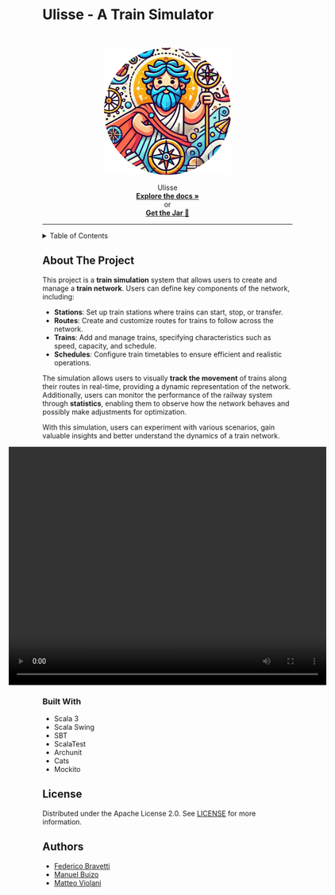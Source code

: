 # Ulisse - A Train Simulator
 <br/>
 <p align="center">
  <a href="https://github.com/dev-pps/pps-23-ulisse">
    <img src="./docs/public/resources/logo.png" alt="Logo" width="256" height="256" />
  </a>
 <p align="center">
    Ulisse
     <br/>
    <a href="https://dev-pps.github.io/pps-23-ulisse/"><strong>Explore the docs »</strong></a>
    <br/>
    or
    <br />
    <a href="https://github.com/dev-pps/pps-23-ulisse/releases/download/v1.40.0/ulisse.jar"><strong>Get the Jar 🚅</strong></a>
 </p>

---

<!-- TABLE OF CONTENTS -->
<details>
  <summary>Table of Contents</summary>
  <ol>
    <li>
      <a href="#about-the-project">About The Project</a>
      <ul>
        <li><a href="#built-with">Built With</a></li>
      </ul>
    </li>
    <li><a href="#license">License</a></li>
    <li><a href="#authors">Authors</a></li>
  </ol>
</details>

## About The Project
This project is a **train simulation** system that allows users to create and manage a **train network**. Users can define key components of the network, including:

- **Stations**: Set up train stations where trains can start, stop, or transfer.
- **Routes**: Create and customize routes for trains to follow across the network.
- **Trains**: Add and manage trains, specifying characteristics such as speed, capacity, and schedule.
- **Schedules**: Configure train timetables to ensure efficient and realistic operations.

The simulation allows users to visually **track the movement** of trains along their routes in real-time, providing a dynamic representation of the network. Additionally, users can monitor the performance of the railway system through **statistics**, enabling them to observe how the network behaves and possibly make adjustments for optimization.

With this simulation, users can experiment with various scenarios, gain valuable insights and better understand the dynamics of a train network.

<div style="display: flex; justify-content: center; align-items: center; height: 100%;">
  <video width="640" height="480" controls>
    <source src="docs/public/resources/demo/demo.mp4" type="video/mp4">
  </video>
</div>

### Built With

- Scala 3
- Scala Swing
- SBT
- ScalaTest
- Archunit
- Cats
- Mockito

<!-- LICENSE -->

## License

Distributed under the Apache License 2.0. See [LICENSE](https://github.com/dev-pps/pps-23-ulisse/blob/docs/report/LICENSE) for more information.

## Authors

- [Federico Bravetti](https://github.com/Fede802)
- [Manuel Buizo](https://github.com/JBmanu)
- [Matteo Violani](https://github.com/TeoV00)